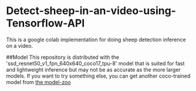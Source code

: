 # Detect-sheep-in-an-video-using-Tensorflow-API

This is a google colab implementation for doing sheep detection inference on a video. 

##Model
This repository is distributed with the 'ssd_resnet50_v1_fpn_640x640_coco17_tpu-8' model that is suited for fast and lightweight inference but may not be as accurate as the more larger models. If you want to try something else, you can get another coco-trained model from [the model-zoo](https://github.com/tensorflow/models/blob/master/research/object_detection/g3doc/tf2_detection_zoo.md)
